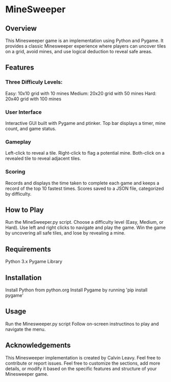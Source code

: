# MineSweeper

## Overview

This Minesweeper game is an implementation using Python and Pygame. It provides a classic Minesweeper experience where players can uncover tiles on a grid, avoid mines, and use logical deduction to reveal safe areas.

## Features
### Three Difficuly Levels:
Easy: 10x10 grid with 10 mines
Medium: 20x20 grid with 50 mines
Hard: 20x40 grid with 100 mines

### User Interface
Interactive GUI built with Pygame and ptinker.
Top bar displays a timer, mine count, and game status.

### Gameplay
Left-click to reveal a tile.
Right-click to flag a potential mine.
Both-click on a revealed tile to reveal adjacent tiles.

### Scoring
Records and displays the time taken to complete each game and keeps a record of the top 10 fastest times.
Scores saved to a JSON file, categorized by difficulty.

## How to Play
Run the MineSweeper.py script.
Choose a difficulty level (Easy, Medium, or Hard).
Use left and right clicks to navigate and play the game.
Win the game by uncovering all safe tiles, and lose by revealing a mine.

## Requirements
Python 3.x
Pygame Library

## Installation
Install Python from python.org
Install Pygame by running 'pip install pygame'

## Usage
Run the Minesweeper.py script
Follow on-screen instructinos to play and navigate the menu.

## Acknowledgements
This Minesweeper implementation is created by Calvin Leavy. Feel free to contribute or report issues. Feel free to customize the sections, add more details, or modify it based on the specific features and structure of your Minesweeper game.
